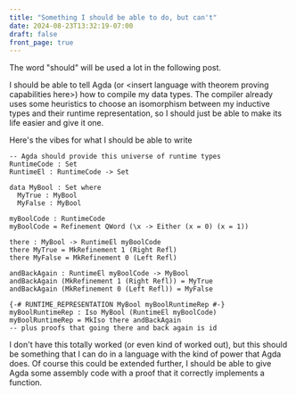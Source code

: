 ```yaml
---
title: "Something I should be able to do, but can't"
date: 2024-08-23T13:32:19-07:00
draft: false
front_page: true
---
```


The word "should" will be used a lot in the following post.

I should be able to tell Agda (or &lt;insert language with theorem proving capabilities here&gt;) how to compile my data types.
The compiler already uses some heuristics to choose an isomorphism between my inductive types and their runtime representation, so I should just be able to make its life easier and give it one.

Here's the vibes for what I should be able to write

    -- Agda should provide this universe of runtime types
    RuntimeCode : Set
    RuntimeEl : RuntimeCode -> Set

    data MyBool : Set where
      MyTrue : MyBool
      MyFalse : MyBool

    myBoolCode : RuntimeCode
    myBoolCode = Refinement QWord (\x -> Either (x = 0) (x = 1))

    there : MyBool -> RuntimeEl myBoolCode
    there MyTrue = MkRefinement 1 (Right Refl)
    there MyFalse = MkRefinement 0 (Left Refl)

    andBackAgain : RuntimeEl myBoolCode -> MyBool
    andBackAgain (MkRefinement 1 (Right Refl)) = MyTrue
    andBackAgain (MkRefinement 0 (Left Refl)) = MyFalse

    {-# RUNTIME_REPRESENTATION MyBool myBoolRuntimeRep #-}
    myBoolRuntimeRep : Iso MyBool (RuntimeEl myBoolCode)
    myBoolRuntimeRep = MkIso there andBackAgain
    -- plus proofs that going there and back again is id

I don't have this totally worked (or even kind of worked out), but this should be something that I can do in a language with the kind of power that Agda does.
Of course this could be extended further, I should be able to give Agda some assembly code with a proof that it correctly implements a function.
